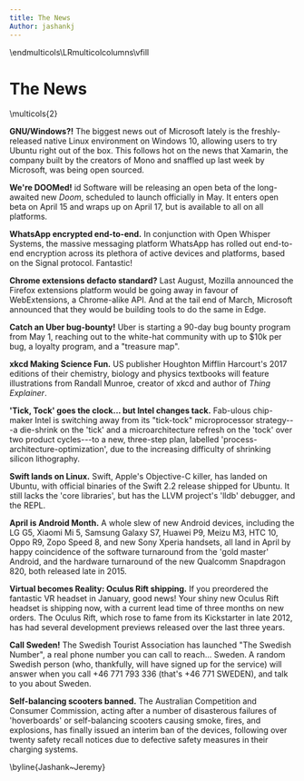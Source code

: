 ```yaml
---
title: The News
Author: jashankj
---
```


\endmulticols\LRmulticolcolumns\vfill

The News
========

\multicols{2}

__GNU/Windows?!__
The biggest news out of Microsoft lately is the freshly-released
native Linux environment on Windows 10, allowing users to try
Ubuntu right out of the box.  This follows hot on the news that
Xamarin, the company built by the creators of Mono and snaffled up
last week by Microsoft, was being open sourced.

__We're DOOMed!__
id Software will be releasing an open beta of the long-awaited new
_Doom_, scheduled to launch officially in May.  It enters open beta on
April 15 and wraps up on April 17, but is available to all on all
platforms.

__WhatsApp encrypted end-to-end.__
In conjunction with Open Whisper Systems, the massive messaging
platform WhatsApp has rolled out end-to-end encryption across its
plethora of active devices and platforms, based on the Signal
protocol.  Fantastic!

__Chrome extensions defacto standard?__
Last August, Mozilla announced the Firefox extensions platform would
be going away in favour of WebExtensions, a Chrome-alike API.  And at
the tail end of March, Microsoft announced that they would be building
tools to do the same in Edge.

__Catch an Uber bug-bounty!__
Uber is starting a 90-day bug bounty program from May 1, reaching out
to the white-hat community with up to $10k per bug, a loyalty program,
and a "treasure map".

__xkcd Making Science Fun.__
US publisher Houghton Mifflin Harcourt's 2017 editions of their
chemistry, biology and physics textbooks will feature illustrations
from Randall Munroe, creator of xkcd and author of _Thing Explainer_.

__'Tick, Tock' goes the clock... but Intel changes tack.__
Fab-ulous chip-maker Intel is switching away from its "tick-tock"
microprocessor strategy---a die-shrink on the 'tick' and a
microarchitecture refresh on the 'tock' over two product cycles---to a
new, three-step plan, labelled 'process-architecture-optimization',
due to the increasing difficulty of shrinking silicon lithography.

__Swift lands on Linux.__
Swift, Apple's Objective-C killer, has landed on Ubuntu, with official
binaries of the Swift 2.2 release shipped for Ubuntu.  It still lacks
the 'core libraries', but has the LLVM project's 'lldb' debugger, and
the REPL.

__April is Android Month.__
A whole slew of new Android devices, including the LG G5, Xiaomi Mi 5,
Samsung Galaxy S7, Huawei P9, Meizu M3, HTC 10, Oppo R9, Zopo Speed 8,
and new Sony Xperia handsets, all land in April by happy coincidence
of the software turnaround from the 'gold master' Android, and the
hardware turnaround of the new Qualcomm Snapdragon 820, both released
late in 2015.

__Virtual becomes Reality: Oculus Rift shipping.__
If you preordered the fantastic VR headset in January, good news!
Your shiny new Oculus Rift headset is shipping now, with a current
lead time of three months on new orders.  The Oculus Rift, which rose
to fame from its Kickstarter in late 2012, has had several development
previews released over the last three years.

__Call Sweden!__
The Swedish Tourist Association has launched "The Swedish Number", a
real phone number you can call to reach... Sweden.  A random Swedish
person (who, thankfully, will have signed up for the service) will
answer when you call +46 771 793 336 (that's +46 771 SWEDEN), and talk
to you about Sweden.

__Self-balancing scooters banned.__
The Australian Competition and Consumer Commission, acting after a
number of disasterous failures of 'hoverboards' or self-balancing
scooters causing smoke, fires, and explosions, has finally issued an
interim ban of the devices, following over twenty safety recall
notices due to defective safety measures in their charging systems.

\byline{Jashank~Jeremy}

